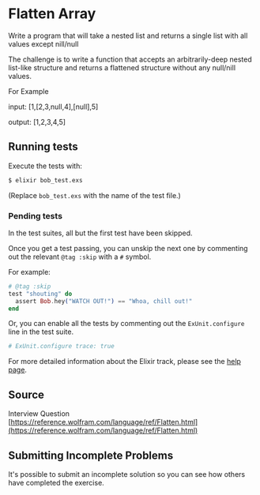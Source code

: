 # Flatten Array

Write a program that will take a nested list and returns a single list with all values except nill/null

The challenge is to write a function that accepts an arbitrarily-deep nested list-like structure and returns a flattened structure without any null/nill values. 
 
For Example

input: [1,[2,3,null,4],[null],5]

output: [1,2,3,4,5]


## Running tests

Execute the tests with:

```bash
$ elixir bob_test.exs
```

(Replace `bob_test.exs` with the name of the test file.)


### Pending tests

In the test suites, all but the first test have been skipped.

Once you get a test passing, you can unskip the next one by
commenting out the relevant `@tag :skip` with a `#` symbol.

For example:

```elixir
# @tag :skip
test "shouting" do
  assert Bob.hey("WATCH OUT!") == "Whoa, chill out!"
end
```

Or, you can enable all the tests by commenting out the
`ExUnit.configure` line in the test suite.

```elixir
# ExUnit.configure trace: true
```

For more detailed information about the Elixir track, please
see the [help page](http://exercism.io/languages/elixir).

## Source

Interview Question [https://reference.wolfram.com/language/ref/Flatten.html](https://reference.wolfram.com/language/ref/Flatten.html)

## Submitting Incomplete Problems
It's possible to submit an incomplete solution so you can see how others have completed the exercise.

